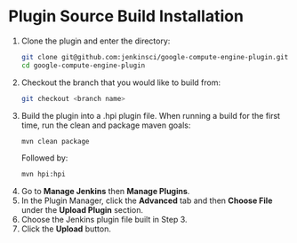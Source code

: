 <!--
 Copyright 2019 Google LLC

 Licensed under the Apache License, Version 2.0 (the "License");
 you may not use this file except in compliance with the License.
 You may obtain a copy of the License at

     https://www.apache.org/licenses/LICENSE-2.0

 Unless required by applicable law or agreed to in writing, software
 distributed under the License is distributed on an "AS IS" BASIS,
 WITHOUT WARRANTIES OR CONDITIONS OF ANY KIND, either express or implied.
 See the License for the specific language governing permissions and
 limitations under the License.
-->
# Plugin Source Build Installation

1. Clone the plugin and enter the directory:
    ```bash
    git clone git@github.com:jenkinsci/google-compute-engine-plugin.git
    cd google-compute-engine-plugin
    ```
1. Checkout the branch that you would like to build from:
    ```bash      
    git checkout <branch name>
    ```
1. Build the plugin into a .hpi plugin file. When running a build for the first time, run the clean and package maven goals:
    ```bash
    mvn clean package
    ```
   Followed by:
    ```bash
    mvn hpi:hpi
    ```
1. Go to **Manage Jenkins** then **Manage Plugins**.
1. In the Plugin Manager, click the **Advanced** tab and then **Choose File** under the **Upload Plugin** section.
1. Choose the Jenkins plugin file built in Step 3.
1. Click the **Upload** button.
